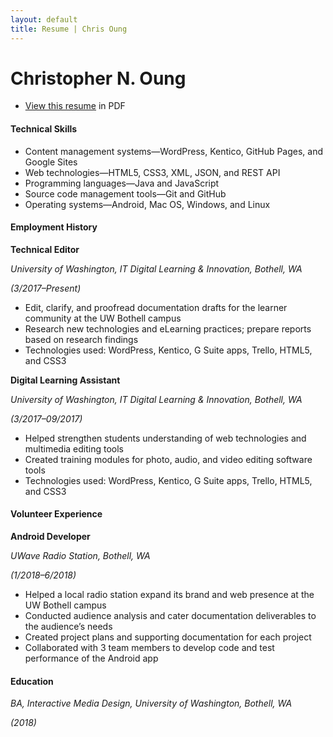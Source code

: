 ```yaml
---
layout: default
title: Resume | Chris Oung
---
```


# Christopher N. Oung

- [View this resume](https://drive.google.com/file/d/11KD4QkKtaVGDSB9OjL0bex2N55PkBEYn/view?usp=sharing) in PDF


#### Technical Skills

- Content management systems—WordPress, Kentico, GitHub Pages, and Google Sites
- Web technologies—HTML5, CSS3, XML, JSON, and REST API 
- Programming languages—Java and JavaScript
- Source code management tools—Git and GitHub
- Operating systems—Android, Mac OS, Windows, and Linux 

#### Employment History

**Technical Editor**

*University of Washington, IT Digital Learning & Innovation, Bothell, WA*

*(3/2017–Present)*

- Edit, clarify, and proofread documentation drafts for the learner community at the UW Bothell campus 
- Research new technologies and eLearning practices; prepare reports based on research findings 
- Technologies used: WordPress, Kentico, G Suite apps, Trello, HTML5, and CSS3


**Digital Learning Assistant**

*University of Washington, IT Digital Learning & Innovation, Bothell, WA*

*(3/2017–09/2017)*

- Helped strengthen students understanding of web technologies and multimedia editing tools
- Created training modules for photo, audio, and video editing software tools
- Technologies used: WordPress, Kentico, G Suite apps, Trello, HTML5, and CSS3

#### Volunteer Experience

**Android Developer** 

*UWave Radio Station, Bothell, WA*

*(1/2018–6/2018)*

- Helped a local radio station expand its brand and web presence at the UW Bothell campus
- Conducted audience analysis and cater documentation deliverables to the audience’s needs
- Created project plans and supporting documentation for each project
- Collaborated with 3 team members to develop code and test performance of the Android app

#### Education

*BA, Interactive Media Design, University of Washington, Bothell, WA*

*(2018)* 
